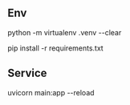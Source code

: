 ## Env 
  python -m virtualenv .venv --clear
  
  pip install -r requirements.txt
 
 ## Service
  uvicorn main:app --reload

